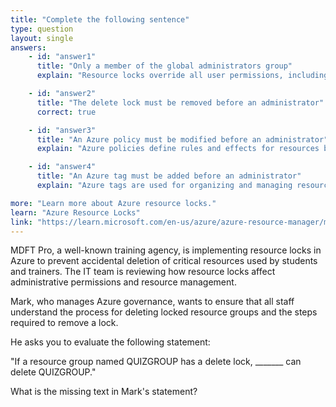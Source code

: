 ```yaml
---
title: "Complete the following sentence"
type: question
layout: single
answers:
    - id: "answer1"
      title: "Only a member of the global administrators group"
      explain: "Resource locks override all user permissions, including those of global administrators. The lock must be removed first before any administrator can delete the resource group."

    - id: "answer2"
      title: "The delete lock must be removed before an administrator"
      correct: true

    - id: "answer3"
      title: "An Azure policy must be modified before an administrator"
      explain: "Azure policies define rules and effects for resources but do not override delete capabilities like resource locks do. Modifying a policy would not enable deletion of a locked resource group."

    - id: "answer4"
      title: "An Azure tag must be added before an administrator"
      explain: "Azure tags are used for organizing and managing resources but have no impact on resource locks or deletion permissions. Adding a tag would not enable deletion of a locked resource group."

more: "Learn more about Azure resource locks."
learn: "Azure Resource Locks"
link: "https://learn.microsoft.com/en-us/azure/azure-resource-manager/management/lock-resources"
---
```

MDFT Pro, a well-known training agency, is implementing resource locks in Azure to prevent accidental deletion of critical resources used by students and trainers. The IT team is reviewing how resource locks affect administrative permissions and resource management.

Mark, who manages Azure governance, wants to ensure that all staff understand the process for deleting locked resource groups and the steps required to remove a lock.

He asks you to evaluate the following statement:

"If a resource group named QUIZGROUP has a delete lock, _______ can delete QUIZGROUP."

What is the missing text in Mark's statement? 